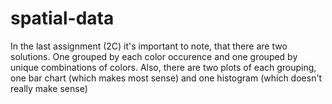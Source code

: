 # spatial-data
In the last assignment (2C) it's important to note, that there are two solutions.
One grouped by each color occurence and one grouped by unique combinations of colors. 
Also, there are two plots of each grouping, one bar chart (which makes most sense) and one histogram (which doesn't really make sense)
